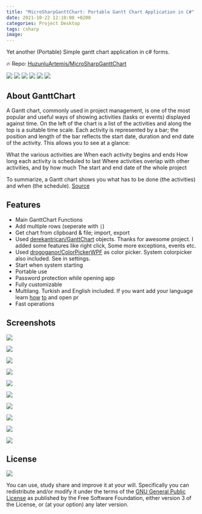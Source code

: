 ```yaml
---
title: "MicroSharpGanttChart: Portable Gantt Chart Application in C#"
date: 2021-10-22 12:10:00 +0200
categories: Project Desktop
tags: csharp
image: 
---
```


Yet another (Portable) Simple gantt chart application in c# forms.

🔥 Repo: [HuzunluArtemis/MicroSharpGanttChart](https://gitlab.com/HuzunluArtemis/MicroSharpGanttChart)

[![](https://img.shields.io/gitlab/license/HuzunluArtemis/MicroSharpGanttChart?style=flat)](#)
[![](https://visitor-badge.laobi.icu/badge?page_id=huzunluartemis.MicroSharpGanttChart)](#)
[![](https://img.shields.io/twitter/follow/huzunluartemis?&label=twitter&color=blue&style=flat&logo=twitter)](https://twitter.com/HuzunluArtemis)
[![](https://img.shields.io/badge/telegram-up-blue?style=for-the-badge&logo=telegram&logoColor=blue&style=flat)](https://t.me/HuzunluArtemis)
[![](https://img.shields.io/endpoint?style=flat&url=https%3A%2F%2Frunkit.io%2Fdamiankrawczyk%2Ftelegram-badge%2Fbranches%2Fmaster%3Furl%3Dhttps%3A%2F%2Ft.me/HuzunluArtemis)](https://t.me/HuzunluArtemis)
[![](https://img.shields.io/badge/artemis.pages-.dev-blue?style=flat&logo=devdotto&style=flat)](https://artemis.pages.dev/)

## About GanttChart

A Gantt chart, commonly used in project management, is one of the most popular and useful ways of showing activities (tasks or events) displayed against time. On the left of the chart is a list of the activities and along the top is a suitable time scale. Each activity is represented by a bar; the position and length of the bar reflects the start date, duration and end date of the activity. This allows you to see at a glance:

What the various activities are
When each activity begins and ends
How long each activity is scheduled to last
Where activities overlap with other activities, and by how much
The start and end date of the whole project

To summarize, a Gantt chart shows you what has to be done (the activities) and when (the schedule). [Source](https://www.gantt.com/)

## Features

- Main GanttChart Functions
- Add multiple rows (seperate with `|`)
- Get chart from clipboard & file; import, export
- Used [derekantrican/GanttChart](https://github.com/derekantrican/GanttChart) objects. Thanks for awesome project. I added some features like right click, Some more exceptions, events etc.
- Used [drogoganor/ColorPickerWPF](https://github.com/drogoganor/ColorPickerWPF) as color picker. System colorpicker also included. See in settings.
- Start when system starting
- Portable use
- Password protection while opening app
- Fully customizable
- Multilang. Turkish and English included. If you want add your language learn [how](https://stackoverflow.com/questions/32989100/how-to-make-multi-language-app-in-winforms) [to](https://www.codeproject.com/Tips/580043/How-to-make-a-multi-language-application-in-Csharp) and open pr
- Fast operations

## Screenshots
![](https://i.ibb.co/k0Mhhxy/176225871-c7bf079f-c6cd-474b-9c1f-4006bb02dc19.png)

![](https://i.ibb.co/SsTDqfQ/176225959-c399a19f-cb84-4f74-b0e4-7f36e18195de.png)

![](https://i.ibb.co/bzWdcQN/176226001-9a68c5cf-f4b1-4fe0-95db-e831a53a3348.png)

![](https://i.ibb.co/NKqQKT6/176226107-267d8c84-94c6-4335-ac30-c0f4a2fb9073.png)

![](https://i.ibb.co/hYm9Skz/176226154-7a660028-8c1b-4bab-b71f-44df66969a11.png)

![](https://i.ibb.co/XWzWdTx/176226326-6f06485c-4016-4b02-b51d-9e70c7e088c1.png)

![](https://i.ibb.co/WH9Wpz8/176226413-56d38192-a7e2-41b6-829a-8f00c44d2dd1.png)

![](https://i.ibb.co/3rXJFgv/176226529-8dd320a0-801c-48b4-87f7-e3881da3321b.png)

![](https://i.ibb.co/tx1XtYk/176226694-bc454dc0-5fd3-44ce-8551-08d18ce6efc6.png)

![](https://i.ibb.co/w77Wq55/176226752-7f916681-b083-466c-a220-6c842cfcf21e.png)

## License

![](https://www.gnu.org/graphics/gplv3-127x51.png)

You can use, study share and improve it at your will. Specifically you can redistribute and/or modify it under the terms of the [GNU General Public License](https://www.gnu.org/licenses/gpl-3.0.html) as published by the Free Software Foundation, either version 3 of the License, or (at your option) any later version. 